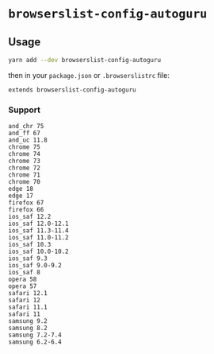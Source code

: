 # `browserslist-config-autoguru`

## Usage

```sh
yarn add --dev browserslist-config-autoguru
```

then in your `package.json` or `.browserslistrc` file:

```
extends browserslist-config-autoguru
```

### Support

```
and_chr 75
and_ff 67
and_uc 11.8
chrome 75
chrome 74
chrome 73
chrome 72
chrome 71
chrome 70
edge 18
edge 17
firefox 67
firefox 66
ios_saf 12.2
ios_saf 12.0-12.1
ios_saf 11.3-11.4
ios_saf 11.0-11.2
ios_saf 10.3
ios_saf 10.0-10.2
ios_saf 9.3
ios_saf 9.0-9.2
ios_saf 8
opera 58
opera 57
safari 12.1
safari 12
safari 11.1
safari 11
samsung 9.2
samsung 8.2
samsung 7.2-7.4
samsung 6.2-6.4
```
